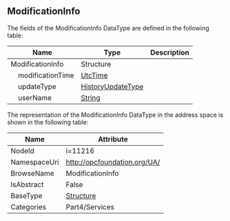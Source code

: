 <!-- datatype -->
## ModificationInfo
  
<!-- end of description -->
The fields of the ModificationInfo DataType are defined in the following table:  

|Name|Type|Description|
|---|---|---|
|ModificationInfo|Structure||
|&nbsp;&nbsp;&nbsp;&nbsp;modificationTime|[UtcTime](../../../Part3/DataTypes/UtcTime/readme.md)||
|&nbsp;&nbsp;&nbsp;&nbsp;updateType|[HistoryUpdateType](../../../Part4/DataTypes/HistoryUpdateType/readme.md)||
|&nbsp;&nbsp;&nbsp;&nbsp;userName|[String](../../../Part3/DataTypes/String/readme.md)||

The representation of the ModificationInfo DataType in the address space is shown in the following table:  

|Name|Attribute|
|---|---|
|NodeId|i=11216|
|NamespaceUri|http://opcfoundation.org/UA/|
|BrowseName|ModificationInfo|
|IsAbstract|False|
|BaseType|[Structure](../../../Part3/DataTypes/Structure/readme.md)|
|Categories|Part4/Services|

